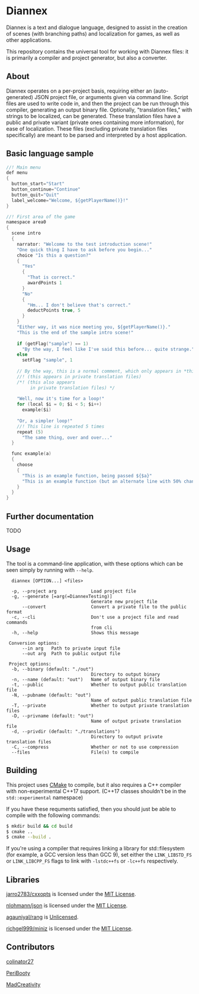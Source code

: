 # Diannex
Diannex is a text and dialogue language, designed to assist in the creation of scenes (with branching paths) and localization for games, as well as other applications.

This repository contains the universal tool for working with Diannex files: it is primarily a compiler and project generator, but also a converter.
  
## About
Diannex operates on a per-project basis, requiring either an (auto-generated) JSON project file, or arguments given via command line. Script files are used to write code in, and then the project can be run through this compiler, generating an output binary file. Optionally, "translation files," with strings to be localized, can be generated. These translation files have a public and private variant (private ones containing more information), for ease of localization. These files (excluding private translation files specifically) are meant to be parsed and interpreted by a host application.

## Basic language sample
```c
//! Main menu
def menu
{
  button_start="Start"
  button_continue="Continue"
  button_quit="Quit"
  label_welcome="Welcome, ${getPlayerName()}!"
}

//! First area of the game
namespace area0
{
  scene intro
  {
    narrator: "Welcome to the test introduction scene!"
    "One quick thing I have to ask before you begin..."
    choice "Is this a question?"
    {
      "Yes"
      {
        "That is correct."
        awardPoints 1
      }
      "No"
      {
        "Hm... I don't believe that's correct."
        deductPoints true, 5
      }
    }
    "Either way, it was nice meeting you, ${getPlayerName()}."
    "This is the end of the sample intro scene!"
    
    if (getFlag("sample") == 1)
      "By the way, I feel like I've said this before... quite strange."
    else
      setFlag "sample", 1
      
    // By the way, this is a normal comment, which only appears in *this* code, and never in a private translation file
    //! (this appears in private translation files)
    /*! (this also appears
         in private translation files) */
    
    "Well, now it's time for a loop!"
    for (local $i = 0; $i < 5; $i++)
      example($i)
    
    "Or, a simpler loop!"
    //! This line is repeated 5 times
    repeat (5)
      "The same thing, over and over..."
  }

  func example(a)
  {
    choose
    {
      "This is an example function, being passed ${$a}"
      "This is an example function (but an alternate line with 50% chance), being passed ${$a}"
    }
  }
}
```

## Further documentation
TODO

## Usage
The tool is a command-line application, with these options which can be seen simply by running with `--help`.
```
  diannex [OPTION...] <files>

  -p, --project arg             Load project file
  -g, --generate [=arg(=DiannexTesting)]
                                Generate new project file
      --convert                 Convert a private file to the public format
  -c, --cli                     Don't use a project file and read commands
                                from cli
  -h, --help                    Shows this message

 Conversion options:
      --in arg   Path to private input file
      --out arg  Path to public output file

 Project options:
  -b, --binary (default: "./out")
                                Directory to output binary
  -n, --name (default: "out")   Name of output binary file
  -t, --public                  Whether to output public translation file
  -N, --pubname (default: "out")
                                Name of output public translation file
  -T, --private                 Whether to output private translation files
  -D, --privname (default: "out")
                                Name of output private translation file
  -d, --privdir (default: "./translations")
                                Directory to output private translation files
  -C, --compress                Whether or not to use compression
  --files                       File(s) to compile
  ```
  
## Building
This project uses [CMake](https://cmake.org/) to compile, but it also requires a C++ compiler with non-experimental C++17 support. (C++17 classes shouldn't be in the `std::experimental` namespace)

If you have these requments satisfied, then you should just be able to compile with the following commands:
```zsh
$ mkdir build && cd build
$ cmake ..
$ cmake --build .
```

If you're using a compiler that requires linking a library for std::filesystem (for example, a GCC version less than GCC 9), set either the `LINK_LIBSTD_FS` or `LINK_LIBCPP_FS` flags to link with `-lstdc++fs` or `-lc++fs` respectively.

## Libraries
[jarro2783/cxxopts](https://github.com/jarro2783/cxxopts) is licensed under the [MIT License](https://github.com/jarro2783/cxxopts/blob/master/LICENSE).

[nlohmann/json](https://github.com/nlohmann/json) is licensed under the [MIT License](https://github.com/nlohmann/json/blob/develop/LICENSE.MIT).

[agauniyal/rang](https://github.com/agauniyal/rang) is [Unlicensed](https://github.com/agauniyal/rang/blob/master/LICENSE).

[richgel999/miniz](https://github.com/richgel999/miniz) is licensed under the [MIT License](https://github.com/richgel999/miniz/blob/master/LICENSE).

## Contributors
[colinator27](https://github.com/colinator27)

[PeriBooty](https://github.com/PeriBooty)

[MadCreativity](https://github.com/aam051102)
